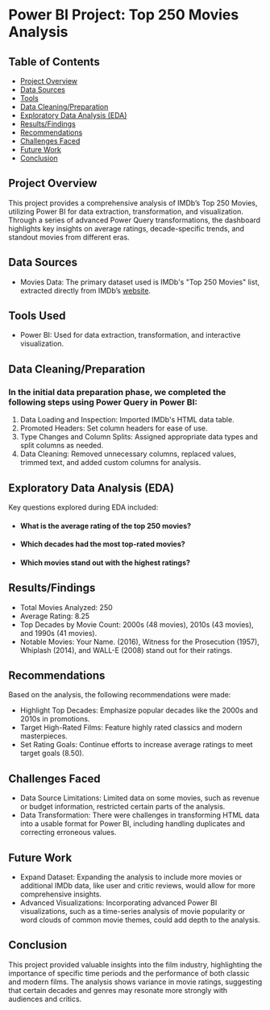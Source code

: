 # Power BI Project: Top 250 Movies Analysis

## Table of Contents

- [Project Overview](#project-overview)
- [Data Sources](#data-sources)
- [Tools](#tools-used)
- [Data Cleaning/Preparation](#data-cleaningpreparation)
- [Exploratory Data Analysis (EDA)](#exploratory-data-analysis-eda)
- [Results/Findings](#resultsfindings)
- [Recommendations](#recommendations)
- [Challenges Faced](#challenges-faced)
- [Future Work](#future-work)
- [Conclusion](#conclusion)
  
## Project Overview
 This project provides a comprehensive analysis of IMDb’s Top 250 Movies, utilizing Power BI for data extraction, transformation, and visualization. Through a series of advanced Power Query transformations, the dashboard highlights key insights on average ratings, decade-specific trends, and standout movies from different eras.
 
## Data Sources
- Movies Data: The primary dataset used is IMDb's "Top 250 Movies" list, extracted directly from IMDb’s [website](https://www.imdb.com/chart/top). 

## Tools Used
- Power BI: Used for data extraction, transformation, and interactive visualization.

## Data Cleaning/Preparation
### In the initial data preparation phase, we completed the following steps using Power Query in Power BI:

1. Data Loading and Inspection: Imported IMDb's HTML data table.
2. Promoted Headers: Set column headers for ease of use.
3. Type Changes and Column Splits: Assigned appropriate data types and split columns as needed.
4. Data Cleaning: Removed unnecessary columns, replaced values, trimmed text, and added custom columns for analysis.

## Exploratory Data Analysis (EDA)
Key questions explored during EDA included:

- #### What is the average rating of the top 250 movies?
- #### Which decades had the most top-rated movies?
- #### Which movies stand out with the highest ratings?

## Results/Findings
- Total Movies Analyzed: 250
- Average Rating: 8.25
- Top Decades by Movie Count: 2000s (48 movies), 2010s (43 movies), and 1990s (41 movies).
- Notable Movies: Your Name. (2016), Witness for the Prosecution (1957), Whiplash (2014), and WALL-E (2008) stand out for their ratings. 

## Recommendations
Based on the analysis, the following recommendations were made:

- Highlight Top Decades: Emphasize popular decades like the 2000s and 2010s in promotions.
- Target High-Rated Films: Feature highly rated classics and modern masterpieces.
- Set Rating Goals: Continue efforts to increase average ratings to meet target goals (8.50).

## Challenges Faced
- Data Source Limitations: Limited data on some movies, such as revenue or budget information, restricted certain parts of the analysis.
- Data Transformation: There were challenges in transforming HTML data into a usable format for Power BI, including handling duplicates and correcting erroneous values.

## Future Work
- Expand Dataset: Expanding the analysis to include more movies or additional IMDb data, like user and critic reviews, would allow for more comprehensive insights.
- Advanced Visualizations: Incorporating advanced Power BI visualizations, such as a time-series analysis of movie popularity or word clouds of common movie themes, could add depth to the analysis.

## Conclusion
This project provided valuable insights into the film industry, highlighting the importance of specific time periods and the performance of both classic and modern films. The analysis shows variance in movie ratings, suggesting that certain decades and genres may resonate more strongly with audiences and critics.
